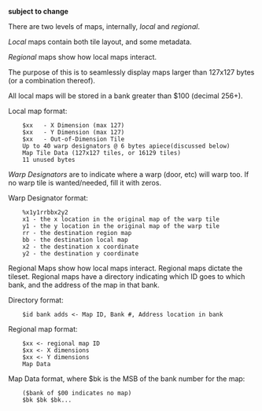 **subject to change**

There are two levels of maps, internally, *local* and *regional*.

*Local* maps contain both tile layout, and some metadata.

*Regional* maps show how local maps interact.

The purpose of this is to seamlessly display maps larger than 127x127 bytes (or a combination thereof).

All local maps will be stored in a bank greater than $100 (decimal 256+).

Local map format:
```
    $xx   - X Dimension (max 127)
    $xx   - Y Dimension (max 127)
    $xx   - Out-of-Dimension Tile
    Up to 40 warp designators @ 6 bytes apiece(discussed below)
    Map Tile Data (127x127 tiles, or 16129 tiles)
    11 unused bytes
```

*Warp Designators* are to indicate where a warp (door, etc) will warp too. If no warp tile is wanted/needed, fill it with zeros.

Warp Designator format:
```
    %x1y1rrbbx2y2
    x1 - the x location in the original map of the warp tile
    y1 - the y location in the original map of the warp tile
    rr - the destination region map
    bb - the destination local map
    x2 - the destination x coordinate
    y2 - the destination y coordinate
```

Regional Maps show how local maps interact. Regional maps dictate the tileset. Regional maps have a directory indicating which ID goes to which bank, and the address of the map in that bank.

Directory format:
```
    $id bank adds <- Map ID, Bank #, Address location in bank
```

Regional map format:
```
    $xx <- regional map ID
    $xx <- X dimensions
    $xx <- Y dimensions
    Map Data
```

Map Data format, where $bk is the MSB of the bank number for the map:
```
    ($bank of $00 indicates no map)
    $bk $bk $bk...
```

